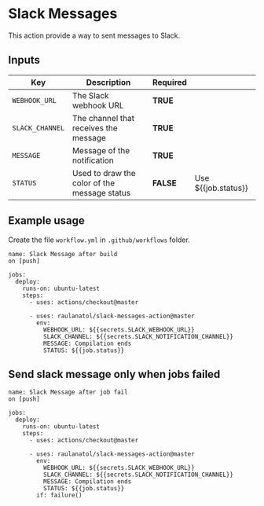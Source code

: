 # Slack Messages

This action provide a way to sent messages to Slack.

## Inputs

| Key | Description | Required |    |
| --- | ----------- | -------- | -- |
| `WEBHOOK_URL` | The Slack webhook URL | **TRUE** | |
| `SLACK_CHANNEL` | The channel that receives the message | **TRUE** | |
| `MESSAGE` | Message of the notification | **TRUE** | |
| `STATUS` | Used to draw the color of the message status | **FALSE** | Use ${{job.status}} |

## Example usage

Create the file `workflow.yml` in `.github/workflows` folder. 

```
name: Slack Message after build
on [push]

jobs:
  deploy:
    runs-on: ubuntu-latest
    steps:
      - uses: actions/checkout@master

      - uses: raulanatol/slack-messages-action@master
        env:
          WEBHOOK_URL: ${{secrets.SLACK_WEBHOOK_URL}}
          SLACK_CHANNEL: ${{secrets.SLACK_NOTIFICATION_CHANNEL}}
          MESSAGE: Compilation ends
          STATUS: ${{job.status}}
```

## Send slack message only when jobs failed


```
name: Slack Message after job fail
on [push]

jobs:
  deploy:
    runs-on: ubuntu-latest
    steps:
      - uses: actions/checkout@master

      - uses: raulanatol/slack-messages-action@master
        env:
          WEBHOOK_URL: ${{secrets.SLACK_WEBHOOK_URL}}
          SLACK_CHANNEL: ${{secrets.SLACK_NOTIFICATION_CHANNEL}}
          MESSAGE: Compilation ends
          STATUS: ${{job.status}}
        if: failure()
```
